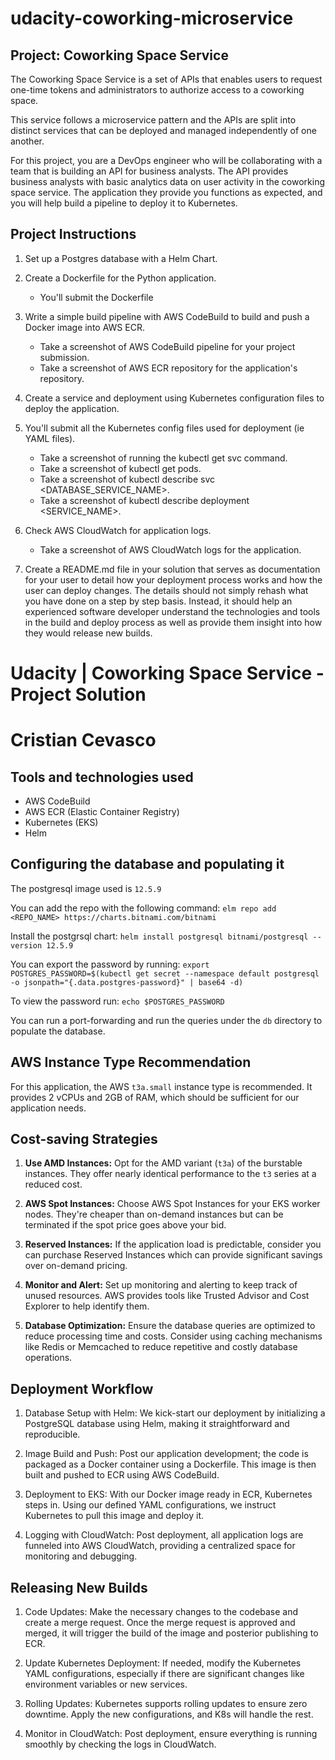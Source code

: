 # udacity-coworking-microservice

## Project: Coworking Space Service

The Coworking Space Service is a set of APIs that enables users to request one-time 
tokens and administrators to authorize access to a coworking space.

This service follows a microservice pattern and the APIs are split into distinct 
services that can be deployed and managed independently of one another.

For this project, you are a DevOps engineer who will be collaborating with a team that 
is building an API for business analysts. The API provides business analysts with basic 
analytics data on user activity in the coworking space service. The application they 
provide you functions as expected, and you will help build a pipeline to deploy it to Kubernetes.

## Project Instructions

1. Set up a Postgres database with a Helm Chart.

2. Create a Dockerfile for the Python application.
    - You'll submit the Dockerfile

3. Write a simple build pipeline with AWS CodeBuild to build and push a Docker image into AWS ECR.
    - Take a screenshot of AWS CodeBuild pipeline for your project submission.
    - Take a screenshot of AWS ECR repository for the application's repository.

4. Create a service and deployment using Kubernetes configuration files to deploy the application.

5. You'll submit all the Kubernetes config files used for deployment (ie YAML files).
    - Take a screenshot of running the kubectl get svc command.
    - Take a screenshot of kubectl get pods.
    - Take a screenshot of kubectl describe svc <DATABASE_SERVICE_NAME>.
    - Take a screenshot of kubectl describe deployment <SERVICE_NAME>.

6. Check AWS CloudWatch for application logs.
    - Take a screenshot of AWS CloudWatch logs for the application.

7. Create a README.md file in your solution that serves as documentation for your user to detail how your deployment process works and how the user can deploy changes. The details should not simply rehash what you have done on a step by step basis. Instead, it should help an experienced software developer understand the technologies and tools in the build and deploy process as well as provide them insight into how they would release new builds.

# Udacity | Coworking Space Service - Project Solution
# Cristian Cevasco

## Tools and technologies used

- AWS CodeBuild
- AWS ECR (Elastic Container Registry)
- Kubernetes (EKS)
- Helm

## Configuring the database and populating it

The postgresql image used is `12.5.9`

You can add the repo with the following command:
`elm repo add <REPO_NAME> https://charts.bitnami.com/bitnami`

Install the postgrsql chart:
`helm install postgresql bitnami/postgresql --version 12.5.9`

You can export the password by running:
`export POSTGRES_PASSWORD=$(kubectl get secret --namespace default postgresql -o jsonpath="{.data.postgres-password}" | base64 -d)`

To view the password run:
`echo $POSTGRES_PASSWORD`

You can run a port-forwarding and run the queries under the `db` directory to populate the database.

## AWS Instance Type Recommendation

For this application, the AWS `t3a.small` instance type is recommended. It provides 2 vCPUs and 2GB of RAM, which should be sufficient for our application needs. 

## Cost-saving Strategies

1. **Use AMD Instances:** Opt for the AMD variant (`t3a`) of the burstable instances. They offer nearly identical performance to the `t3` series at a reduced cost.

2. **AWS Spot Instances:** Choose AWS Spot Instances for your EKS worker nodes. They're cheaper than on-demand instances but can be terminated if the spot price goes above your bid.

3. **Reserved Instances:** If the application load is predictable, consider you can purchase Reserved Instances which can provide significant savings over on-demand pricing.

4. **Monitor and Alert:** Set up monitoring and alerting to keep track of unused resources. AWS provides tools like Trusted Advisor and Cost Explorer to help identify them.

5. **Database Optimization:** Ensure the database queries are optimized to reduce processing time and costs. Consider using caching mechanisms like Redis or Memcached to reduce repetitive and costly database operations.

## Deployment Workflow

1. Database Setup with Helm: We kick-start our deployment by initializing a PostgreSQL database using Helm, making it straightforward and reproducible.

2. Image Build and Push: Post our application development; the code is packaged as a Docker container using a Dockerfile. This image is then built and pushed to ECR using AWS CodeBuild.

3. Deployment to EKS: With our Docker image ready in ECR, Kubernetes steps in. Using our defined YAML configurations, we instruct Kubernetes to pull this image and deploy it.

4. Logging with CloudWatch: Post deployment, all application logs are funneled into AWS CloudWatch, providing a centralized space for monitoring and debugging.

##  Releasing New Builds

1. Code Updates: Make the necessary changes to the codebase and create a merge request. Once the merge request is approved and merged, it will trigger the build of the image and posterior publishing to ECR.

3. Update Kubernetes Deployment: If needed, modify the Kubernetes YAML configurations, especially if there are significant changes like environment variables or new services.

4. Rolling Updates: Kubernetes supports rolling updates to ensure zero downtime. Apply the new configurations, and K8s will handle the rest.

5. Monitor in CloudWatch: Post deployment, ensure everything is running smoothly by checking the logs in CloudWatch.